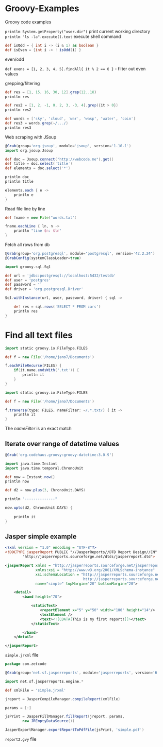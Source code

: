 # Groovy-Examples
Groovy code examples

`println System.getProperty("user.dir")` print current working directory  
`println "ls -la".execute().text` execute shell command  

```groovy
def isOdd = { int i -> (i & 1) as boolean }
def isEven = {int i -> ! isOdd(i) }
```
even/odd  

`def evens = [1, 2, 3, 4, 5].findAll{ it % 2 == 0 }` - filter out even values  

grepping/filtering  

```groovy
def res = [1, 15, 16, 30, 12].grep(12..18)
println res

def res2 = [1, 2, -1, 0, 2, 3, -3, 4].grep({it > 0})
println res2

def words = ['sky', 'cloud', 'war', 'wasp', 'water', 'coin']
def res3 = words.grep(~/.../)
println res3
```

Web scraping with JSoup  

```groovy
@Grab(group='org.jsoup', module='jsoup', version='1.10.1')
import org.jsoup.Jsoup

def doc = Jsoup.connect("http://webcode.me").get()
def title = doc.select('title')
def elements = doc.select('*')

println doc
println title

elements.each { e ->
    println e
}
```

Read file line by line  

```groovy
def fname = new File("words.txt")

fname.eachLine { ln, n ->
    println "line $n: $ln"
}
```

Fetch all rows from db  

```groovy
@Grab(group='org.postgresql', module='postgresql', version='42.2.24')
@GrabConfig(systemClassLoader=true)

import groovy.sql.Sql

def url = 'jdbc:postgresql://localhost:5432/testdb'
def user = 'postgres'
def password = ''
def driver = 'org.postgresql.Driver'

Sql.withInstance(url, user, password, driver) { sql ->

    def res = sql.rows('SELECT * FROM cars')
    println res
}
```
# Find all text files  

```groovy
import static groovy.io.FileType.FILES

def f = new File('/home/jano7/Documents')

f.eachFileRecurse(FILES) {
    if(it.name.endsWith('.txt')) {
        println it
    }
}
```

```groovy
import static groovy.io.FileType.FILES

def f = new File('/home/jano7/Documents')

f.traverse(type: FILES, nameFilter: ~/.*.txt/) { it ->
	println it
}
```

The *nameFilter* is an exact match   

## Iterate over range of datetime values

```groovy
@Grab('org.codehaus.groovy:groovy-datetime:3.0.9')

import java.time.Instant
import java.time.temporal.ChronoUnit

def now = Instant.now()
println now

def d2 = now.plus(3, ChronoUnit.DAYS)

println "--------------"

now.upto(d2, ChronoUnit.DAYS) {
	
	println it
}
```

## Jasper simple example

```xml
<?xml version = "1.0" encoding = "UTF-8"?>
<!DOCTYPE jasperReport PUBLIC "//JasperReports//DTD Report Design//EN"
        "http://jasperreports.sourceforge.net/dtds/jasperreport.dtd">

<jasperReport xmlns = "http://jasperreports.sourceforge.net/jasperreports"
              xmlns:xsi = "http://www.w3.org/2001/XMLSchema-instance"
              xsi:schemaLocation = "http://jasperreports.sourceforge.net/jasperreports
                                    http://jasperreports.sourceforge.net/xsd/jasperreport.xsd"
              name="simple" topMargin="20" bottomMargin="20">

    <detail>
        <band height="70">

            <staticText>
                <reportElement x="5" y="50" width="100" height="14"/>
                <textElement />
                <text><![CDATA[This is my first report!]]></text>
            </staticText>

        </band>
    </detail>

</jasperReport>
```
`simple.jrxml` file  

```groovy
package com.zetcode

@Grab(group='net.sf.jasperreports', module='jasperreports', version='6.17.0')

import net.sf.jasperreports.engine.*

def xmlFile = 'simple.jrxml'

jreport = JasperCompileManager.compileReport(xmlFile)

params = [:]

jsPrint = JasperFillManager.fillReport(jreport, params,
        new JREmptyDataSource())

JasperExportManager.exportReportToPdfFile(jsPrint, 'simple.pdf')
```

`report2.gvy` file  
